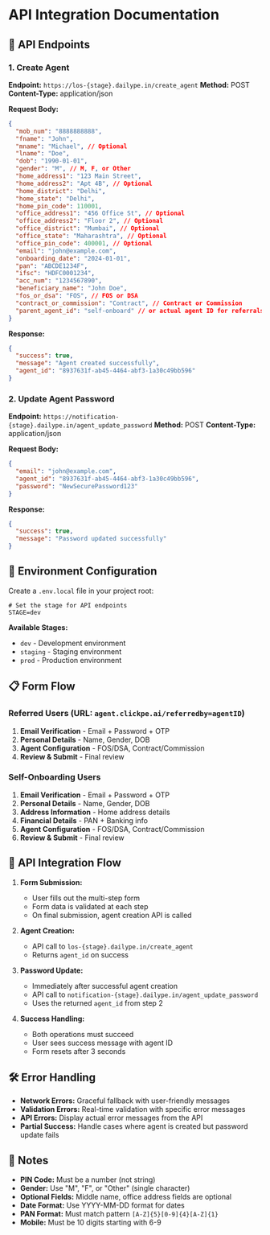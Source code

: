 # API Integration Documentation

## 🔗 API Endpoints

### 1. Create Agent
**Endpoint:** `https://los-{stage}.dailype.in/create_agent`
**Method:** POST
**Content-Type:** application/json

**Request Body:**
```json
{
  "mob_num": "8888888888",
  "fname": "John",
  "mname": "Michael", // Optional
  "lname": "Doe",
  "dob": "1990-01-01",
  "gender": "M", // M, F, or Other
  "home_address1": "123 Main Street",
  "home_address2": "Apt 4B", // Optional
  "home_district": "Delhi",
  "home_state": "Delhi",
  "home_pin_code": 110001,
  "office_address1": "456 Office St", // Optional
  "office_address2": "Floor 2", // Optional
  "office_district": "Mumbai", // Optional
  "office_state": "Maharashtra", // Optional
  "office_pin_code": 400001, // Optional
  "email": "john@example.com",
  "onboarding_date": "2024-01-01",
  "pan": "ABCDE1234F",
  "ifsc": "HDFC0001234",
  "acc_num": "1234567890",
  "beneficiary_name": "John Doe",
  "fos_or_dsa": "FOS", // FOS or DSA
  "contract_or_commission": "Contract", // Contract or Commission
  "parent_agent_id": "self-onboard" // or actual agent ID for referrals
}
```

**Response:**
```json
{
  "success": true,
  "message": "Agent created successfully",
  "agent_id": "8937631f-ab45-4464-abf3-1a30c49bb596"
}
```

### 2. Update Agent Password
**Endpoint:** `https://notification-{stage}.dailype.in/agent_update_password`
**Method:** POST
**Content-Type:** application/json

**Request Body:**
```json
{
  "email": "john@example.com",
  "agent_id": "8937631f-ab45-4464-abf3-1a30c49bb596",
  "password": "NewSecurePassword123"
}
```

**Response:**
```json
{
  "success": true,
  "message": "Password updated successfully"
}
```

## 🔧 Environment Configuration

Create a `.env.local` file in your project root:

```env
# Set the stage for API endpoints
STAGE=dev
```

**Available Stages:**
- `dev` - Development environment
- `staging` - Staging environment
- `prod` - Production environment

## 📋 Form Flow

### Referred Users (URL: `agent.clickpe.ai/referredby=agentID`)
1. **Email Verification** - Email + Password + OTP
2. **Personal Details** - Name, Gender, DOB
3. **Agent Configuration** - FOS/DSA, Contract/Commission
4. **Review & Submit** - Final review

### Self-Onboarding Users
1. **Email Verification** - Email + Password + OTP
2. **Personal Details** - Name, Gender, DOB
3. **Address Information** - Home address details
4. **Financial Details** - PAN + Banking info
5. **Agent Configuration** - FOS/DSA, Contract/Commission
6. **Review & Submit** - Final review

## 🔄 API Integration Flow

1. **Form Submission:**
   - User fills out the multi-step form
   - Form data is validated at each step
   - On final submission, agent creation API is called

2. **Agent Creation:**
   - API call to `los-{stage}.dailype.in/create_agent`
   - Returns `agent_id` on success

3. **Password Update:**
   - Immediately after successful agent creation
   - API call to `notification-{stage}.dailype.in/agent_update_password`
   - Uses the returned `agent_id` from step 2

4. **Success Handling:**
   - Both operations must succeed
   - User sees success message with agent ID
   - Form resets after 3 seconds

## 🛠️ Error Handling

- **Network Errors:** Graceful fallback with user-friendly messages
- **Validation Errors:** Real-time validation with specific error messages
- **API Errors:** Display actual error messages from the API
- **Partial Success:** Handle cases where agent is created but password update fails

## 📝 Notes

- **PIN Code:** Must be a number (not string)
- **Gender:** Use "M", "F", or "Other" (single character)
- **Optional Fields:** Middle name, office address fields are optional
- **Date Format:** Use YYYY-MM-DD format for dates
- **PAN Format:** Must match pattern `[A-Z]{5}[0-9]{4}[A-Z]{1}`
- **Mobile:** Must be 10 digits starting with 6-9
